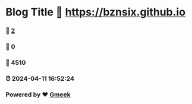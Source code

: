 # Blog Title :link: https://bznsix.github.io 
### :page_facing_up: [2](https://bznsix.github.io/tag.html) 
### :speech_balloon: 0 
### :hibiscus: 4510 
### :alarm_clock: 2024-04-11 16:52:24 
### Powered by :heart: [Gmeek](https://github.com/Meekdai/Gmeek)

